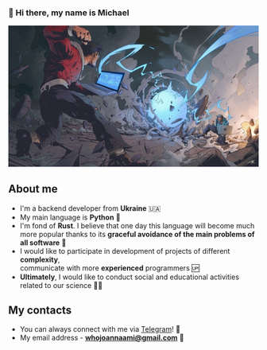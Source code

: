 ### 👋 Hi there, my name is Michael

<p align="center">
  <img src="pic.jpg" alt="Beautiful profile picture"/>
</p>

## About me
* I'm a backend developer from **Ukraine** 🇺🇦
* My main language is **Python** 🐍
* I'm fond of **Rust**. I believe that one day this language will become much   
  more popular thanks to its **graceful avoidance of the main problems of all software** 👏
* I would like to participate in development of projects of different **complexity**,  
  communicate with more **experienced** programmers 🆙
* **Ultimately**, I would like to conduct social and educational activities related to our science 👨‍💻

## My contacts
* You can always connect with me via [Telegram](https://t.me/whojoannaami)! 📲
* My email address - **whojoannaami@gmail.com** 📩
